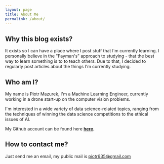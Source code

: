 ```yaml
---
layout: page
title: About Me
permalink: /about/
---
```


## Why this blog exists?

It exists so I can have a place where I post stuff that I'm currently learning. 
I personally believe in the "Fayman's" approach to studying - that the best way to learn something is to to teach others. 
Due to that, I decided to regularly post articles about the things I'm currently studying.  

## Who am I?

My name is Piotr Mazurek, I'm a Machine Learning Engineer, currently working in a drone start-up on the computer vision problems.

I'm interested in a wide variety of data science-related topics, ranging from the techniques of winning 
the data science competitions to the ethical issues of AI. 

My Github account can be found here **[here](https://github.com/tugot17)**.

## How to contact me? 

Just send me an email, my public mail is [piotr635@gmail.com](mailto:piotr635@gmail.com)
 




